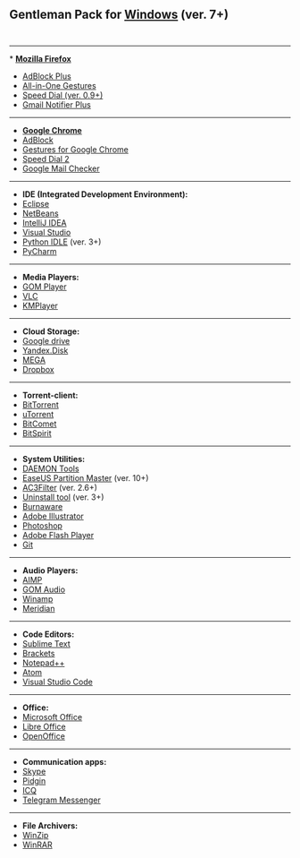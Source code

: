 ## Gentleman Pack for <a href="http://windows.microsoft.com/en-us/windows/downloads">Windows</a> (ver. 7+) <br><br>
<hr>
* <a href="https://www.mozilla.org/firefox/new/?scene=2#download-fx"><strong>Mozilla Firefox</strong></a><br><ul>
<li> <a href="https://addons.mozilla.org/ru/firefox/addon/adblock-plus/?src=search">AdBlock Plus</a><br>
<li> <a href="https://addons.mozilla.org/ru/firefox/addon/all-in-one-gestures/?src=search">All-in-One Gestures</a><br>
<li> <a href="https://addons.mozilla.org/ru/firefox/addon/speed-dial/?src=search">Speed Dial (ver. 0.9+)</a><br>
<li> <a href="https://addons.mozilla.org/ru/firefox/addon/fastest-notifier-for-gmail/?src=search">Gmail Notifier Plus</a><br></ul>

<hr>

* <a href="http://www.google.com.ua/intl/us/chrome/browser/desktop/index.html"><strong>Google Chrome</strong></a><br><ul>
<li> <a href="https://chrome.google.com/webstore/detail/adblock/gighmmpiobklfepjocnamgkkbiglidom?hl=en">AdBlock</a><br>
<li> <a href="https://chrome.google.com/webstore/detail/gestures-for-google-chrom/jpkfjicglakibpenojifdiepckckakgk?hl=en">Gestures for Google Chrome</a><br>
<li> <a href="https://chrome.google.com/webstore/detail/speed-dial-2/jpfpebmajhhopeonhlcgidhclcccjcik?hl=en">Speed Dial 2</a><br>
<li> <a href="https://chrome.google.com/webstore/detail/google-mail-checker/mihcahmgecmbnbcchbopgniflfhgnkff?hl=en">Google Mail Checker</a><br></ul>

<hr>

* <strong>IDE (Integrated Development Environment):</strong><br><ul>
<li> <a href="https://www.eclipse.org/downloads/">Eclipse</a><br>
<li> <a href="https://netbeans.org/downloads/">NetBeans</a><br>
<li> <a href="https://www.jetbrains.com/idea/download/">IntelliJ IDEA</a><br>
<li> <a href="https://www.visualstudio.com/en-us/downloads/download-visual-studio-vs.aspx">Visual Studio</a><br>
<li> <a href="https://www.python.org/downloads/">Python IDLE</a> (ver. 3+)<br>
<li> <a href="https://www.jetbrains.com/pycharm/download/">PyCharm</a><br></ul>

<hr>

* <strong>Media Players:</strong><br><ul>
<li> <a href="http://player.gomlab.com/eng/download/">GOM Player</a><br>
<li> <a href="http://www.videolan.org/vlc/">VLC</a><br>
<li> <a href="http://www.kmplayer.com/">KMPlayer</a><br></ul>

<hr>

* <strong>Cloud Storage:</strong><br><ul>
<li> <a href="https://www.google.com/intl/en/drive/download/">Google drive</a><br>
<li> <a href="https://disk.yandex.ua/?ncrnd=4997">Yandex.Disk</a><br>
<li> <a href="https://mega.co.nz/#sync">MEGA</a><br>
<li> <a href="https://www.dropbox.com/downloading">Dropbox</a><br></ul>

<hr>

* <strong>Torrent-client:</strong><br><ul>
<li> <a href="http://www.bittorrent.com/">BitTorrent</a><br>
<li> <a href="http://www.utorrent.com/intl/ru/downloads/win">uTorrent</a><br>
<li> <a href="http://www.bitcomet.com/">BitComet</a><br>
<li> <a href="http://www.bitspirit.cc/en/">BitSpirit</a><br></ul>

<hr>

* <strong>System Utilities:</strong><br><ul>
<li> <a href="http://www.daemon-tools.cc/downloads">DAEMON Tools</a><br>
<li> <a href="http://www.partition-tool.com/download.htm">EaseUS Partition Master</a> (ver. 10+)<br>
<li> <a href="http://www.ac3filter.net/wiki/Download_AC3Filter">AC3Filter</a> (ver. 2.6+)<br>
<li> <a href="http://www.crystalidea.com/ru/download">Uninstall tool</a> (ver. 3+)<br>
<li> <a href="http://www.burnaware.com/download.html">Burnaware</a><br>
<li> <a href="http://www.adobe.com/uk/products/illustrator.html">Adobe Illustrator</a><br>
<li> <a href="http://www.adobe.com/uk/products/photoshop.html">Photoshop</a><br>
<li> <a href="https://get.adobe.com/ru/flashplayer/">Adobe Flash Player</a><br>
<li> <a href="http://git-scm.com/">Git</a><br></ul>

<hr>

* <strong>Audio Players:</strong><br><ul>
<li> <a href="http://www.aimp.ru/index.php?do=download">AIMP</a><br>
<li> <a href="http://audio.gomlab.com/eng/">GOM Audio</a><br>
<li> <a href="http://www.winamp.com/">Winamp</a><br>
<li> <a href="http://meridianvk.com/">Meridian</a><br></ul>

<hr>

* <strong>Code Editors:</strong><br><ul>
<li> <a href="http://www.sublimetext.com/2">Sublime Text</a><br>
<li> <a href="http://brackets.io/">Brackets</a><br>
<li> <a href="http://notepad-plus-plus.org/download/">Notepad++</a><br>
<li> <a href="https://atom.io/">Atom</a><br>
<li> <a href="https://code.visualstudio.com/">Visual Studio Code</a><br></ul>

<hr>

* <strong>Office:</strong><br> <ul>
<li> <a href="https://products.office.com/ru-ru/home">Microsoft Office</a><br>
<li> <a href="https://ru.libreoffice.org/download/">Libre Office</a><br>
<li> <a href="http://www.openoffice.org/ru/download/">OpenOffice</a><br> </ul>

<hr>

* <strong>Communication apps:</strong><br> <ul>
<li> <a href="http://www.skype.com/en/download-skype/skype-for-computer/">Skype</a><br>
<li> <a href="https://pidgin.im/download/">Pidgin</a><br>
<li> <a href="https://www.icq.com">ICQ</a><br>
<li> <a href="https://desktop.telegram.org/">Telegram Messenger</a><br></ul>

<hr>

* <strong>File Archivers:</strong><br><ul>
<li> <a href="http://www.winzip.com/win/ru/index.htm">WinZip</a><br></li>
<li> <a href="http://www.win-rar.ru/download/">WinRAR</a><br></li>
</ul>
